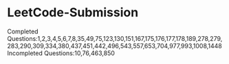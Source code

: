 # LeetCode-Submission

Completed Questions:1,2,3,4,5,6,7,8,35,49,75,123,130,151,167,175,176,177,178,189,278,279,283,290,309,334,380,437,451,442,496,543,557,653,704,977,993,1008,1448  
Incompleted Questions:10,76,463,850
